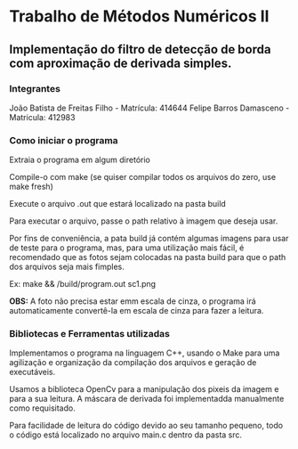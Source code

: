 # Trabalho de Métodos Numéricos II

## Implementação do filtro de detecção de borda com aproximação de derivada simples.

### Integrantes
João Batista de Freitas Filho - Matrícula: 414644
Felipe Barros Damasceno - Matricula: 412983 


### Como iniciar o programa

Extraia o programa em algum diretório

Compile-o com make (se quiser compilar todos os arquivos do zero, use make fresh)

Execute o arquivo .out que estará localizado na pasta build

Para executar o arquivo, passe o path relativo à imagem que deseja usar.

Por fins de conveniência, a pata build já contém algumas imagens para usar de teste para o programa, mas, para uma utilização mais fácil, é recomendado que as fotos sejam colocadas na pasta build para que o path dos arquivos seja mais fimples.

Ex: make && /build/program.out sc1.png


**OBS:** A foto não precisa estar emm escala de cinza, o programa irá automaticamente convertê-la em escala de cinza para fazer a leitura.


### Bibliotecas e Ferramentas utilizadas

Implementamos o programa na linguagem C++, usando o Make para uma agilização e organização da compilação dos arquivos e geração de executáveis.

Usamos a biblioteca OpenCv para a manipulação dos pixeis da imagem e para a sua leitura.
A máscara de derivada foi implementadda manualmente como requisitado.

Para facilidade de leitura do código devido ao seu tamanho pequeno, todo o código está localizado no arquivo main.c dentro da pasta src.